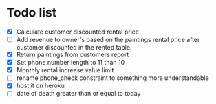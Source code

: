 # Todo list

- [x] Calculate customer discounted rental price
- [ ] Add revenue to owner's based on the paintings rental price after customer discounted in the rented table.
- [x] Return paintings from customers report
- [x] Set phone number length to 11 than 10
- [x] Monthly rental increase value limit
- [ ] rename phone_check constraint to something more understandable
- [x] host it on heroku
- [ ] date of death greater than or equal to today